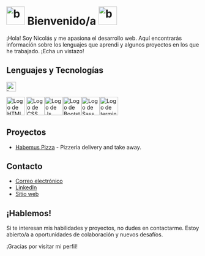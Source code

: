 # <img src="https://github.com/Nicolas-Andreis/Nicolas-Andreis/assets/111246225/69dd82aa-0555-4644-84da-cd45d895f837" alt="bandera programer" width="48"> Bienvenido/a <img src="https://github.com/Nicolas-Andreis/Nicolas-Andreis/assets/111246225/69dd82aa-0555-4644-84da-cd45d895f837" alt="bandera programer" width="48">


¡Hola! Soy Nicolás y me apasiona el desarrollo web. Aquí encontrarás información sobre los lenguajes que aprendi y algunos proyectos en los que he trabajado. ¡Echa un vistazo!

## Lenguajes y Tecnologías

<img src="https://img.shields.io/badge/_HTML-brightgreen?logo=html5&logoColor=white&labelColor=black&color=%23fb6800" alt="Logo de HTML"  height="25">

  <img src="https://img.icons8.com/color/48/000000/html-5.png" alt="Logo de HTML" width="48"> <img src="https://img.icons8.com/color/48/000000/css3.png" alt="Logo de CSS" width="48"><img src="https://img.icons8.com/color/48/000000/javascript.png" alt="Logo de Js" width="48"><img src="https://github.com/Nicolas-Andreis/Nicolas-Andreis/assets/111246225/29b8ba92-fea6-415c-86ad-3fc56dd11c50" alt="Logo de Bootstrap" width="48"><img src="https://github.com/Nicolas-Andreis/Nicolas-Andreis/assets/111246225/d1877ce8-a8a6-490e-9da9-1173ef34cea3" alt="Logo de Sass" width="48"><img src="https://github.com/Nicolas-Andreis/Nicolas-Andreis/assets/111246225/ac4a6430-ca95-43d8-aeb5-6f6d588cce9f" alt="Logo de terminal" width="48">
   

## Proyectos

-  [Habemus Pizza](https://nicolas-andreis.github.io/habemus_pizza/) - Pizzeria delivery and take away.

## Contacto

- [Correo electrónico](jnandreis@outlook.com) 
- [LinkedIn](enlace-a-tu-perfil-de-LinkedIn)
- [Sitio web](enlace-a-tu-sitio-web-personal)

## ¡Hablemos!

Si te interesan mis habilidades y proyectos, no dudes en contactarme. Estoy abierto/a a oportunidades de colaboración y nuevos desafíos.

¡Gracias por visitar mi perfil!
<!--
**Nicolas-Andreis/Nicolas-Andreis** is a ✨ _special_ ✨ repository because its `README.md` (this file) appears on your GitHub profile.

Here are some ideas to get you started:

- 🔭 I’m currently working on ...
- 🌱 I’m currently learning ...
- 👯 I’m looking to collaborate on ...
- 🤔 I’m looking for help with ...
- 💬 Ask me about ...
- 📫 How to reach me: ...
- 😄 Pronouns: ...
- ⚡ Fun fact: ...
-->
